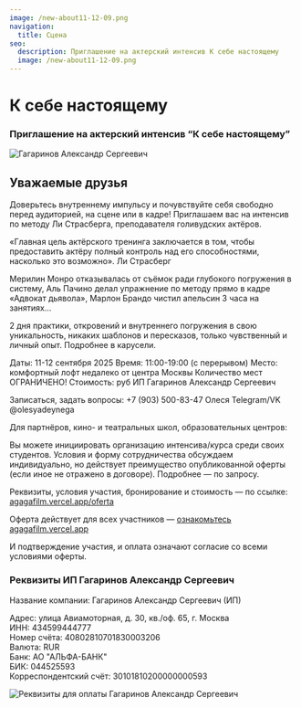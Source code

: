 ```yaml
---
image: /new-about11-12-09.png
navigation:
  title: Сцена
seo:
  description: Приглашение на актерский интенсив К себе настоящему
  image: /new-about11-12-09.png
---
```


# К себе настоящему

### Приглашение на актерский интенсив “К себе настоящему”

![Гагаринов Александр Сергеевич](/about11-12-09.jpg)

## Уважаемые друзья

Доверьтесь внутреннему импульсу и почувствуйте себя свободно перед аудиторией, на сцене или в кадре! Приглашаем вас на интенсив по методу Ли Страсберга, преподавателя голивудских актёров. 

«Главная цель актёрского тренинга заключается в том, чтобы предоставить актёру полный контроль над его способностями, насколько это возможно». 
Ли Страсберг

Мерилин Монро отказывалась от съёмок ради глубокого погружения в систему, Аль Пачино делал упражнение по методу прямо в кадре «Адвокат дьявола», Марлон Брандо чистил апельсин 3 часа на занятиях…

2 дня практики, откровений и внутреннего погружения в свою уникальность, никаких шаблонов и пересказов, только чувственный и личный опыт. Подробнее в карусели.

Даты: 11-12 сентября 2025
Время: 11:00-19:00 (с перерывом)
Место: комфортный лофт недалеко от центра Москвы
Количество мест ОГРАНИЧЕНО!
Стоимость:  руб
ИП Гагаринов Александр Сергеевич

Записаться, задать вопросы:
+7 (903) 500-83-47 Олеся
Telegram/VK @olesyadeynega

Для партнёров, кино- и театральных школ, образовательных центров:

Вы можете инициировать организацию интенсива/курса среди своих студентов. Условия и форму сотрудничества обсуждаем индивидуально, но действует преимущество опубликованной оферты (если иное не отражено в договоре). Подробнее — по запросу.

Реквизиты, условия участия, бронирование и стоимость — по ссылке: [agagafilm.vercel.app/oferta](https://agagafilm.vercel.app/oferta)

Оферта действует для всех участников — [ознакомьтесь agagafilm.vercel.app](https://agagafilm.vercel.app/)

И подтверждение участия, и оплата означают согласие со всеми условиями оферты.


### Реквизиты ИП Гагаринов Александр Сергеевич


Название компании: Гагаринов Александр Сергеевич (ИП)

Адрес: улица Авиамоторная, д. 30, кв./оф. 65, г. Москва   
ИНН: 434599444777   
Номер счёта: 40802810701830003206   
Валюта: RUR   
Банк: АО "АЛЬФА-БАНК"   
БИК: 044525593   
Корреспондентский счёт: 30101810200000000593   


![Реквизиты для оплаты Гагаринов Александр Сергеевич](/qr.jpg)
